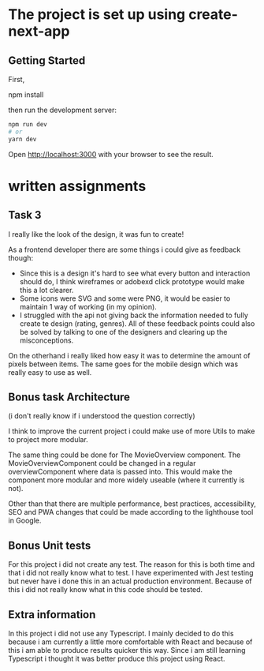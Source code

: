 # The project is set up using create-next-app

## Getting Started

First,

npm install

then run the development server:

```bash
npm run dev
# or
yarn dev
```

Open [http://localhost:3000](http://localhost:3000) with your browser to see the result.

# written assignments

## Task 3

I really like the look of the design, it was fun to create!

As a frontend developer there are some things i could give as feedback though:
- Since this is a design it's hard to see what every button and interaction should do, I think wireframes or adobexd click prototype would make this a lot clearer.
- Some icons were SVG and some were PNG, it would be easier to maintain 1 way of working (in my opinion).
- I struggled with the api not giving back the information needed to fully create te design (rating, genres).
All of these feedback points could also be solved by talking to one of the designers and clearing up the misconceptions.

On the otherhand i really liked how easy it was to determine the amount of pixels between items.
The same goes for the mobile design which was really easy to use as well.

## Bonus task Architecture

(i don't really know if i understood the question correctly)

I think to improve the current project i could make use of more Utils to make to project more modular.

The same thing could be done for The MovieOverview component. The MovieOverviewComponent could be changed in a regular overviewComponent where data is passed into. This would make the component more modular and more widely useable (where it currently is not).

Other than that there are multiple performance, best practices, accessibility, SEO and PWA changes that could be made according to the lighthouse tool in Google.

## Bonus Unit tests

For this project i did not create any test. The reason for this is both time and that i did not really know what to test. I have experimented with Jest testing but never have i done this in an actual production environment. Because of this i did not really know what in this code should be tested.

## Extra information

In this project i did not use any Typescript. I mainly decided to do this because i am currently a little more comfortable with React and because of this i am able to produce results quicker this way. Since i am still learning Typescript i thought it was better produce this project using React.
